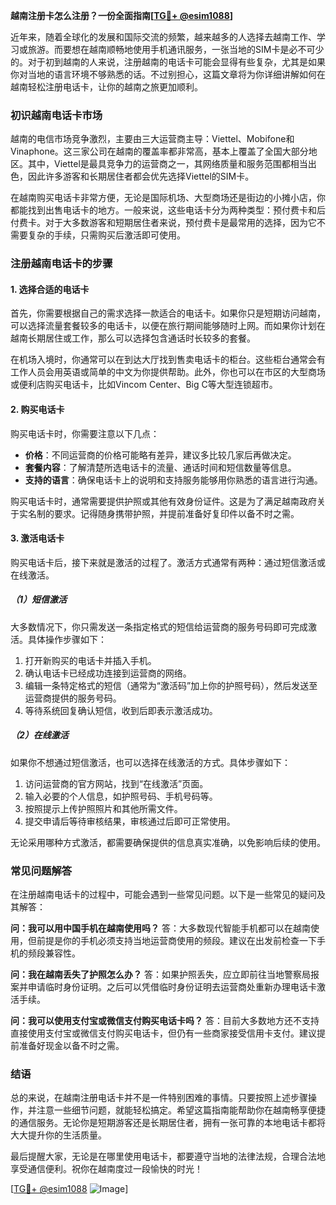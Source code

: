 **越南注册卡怎么注册？一份全面指南[[TG💪+ @esim1088](https://t.me/s/esim1088)]**

近年来，随着全球化的发展和国际交流的频繁，越来越多的人选择去越南工作、学习或旅游。而要想在越南顺畅地使用手机通讯服务，一张当地的SIM卡是必不可少的。对于初到越南的人来说，注册越南的电话卡可能会显得有些复杂，尤其是如果你对当地的语言环境不够熟悉的话。不过别担心，这篇文章将为你详细讲解如何在越南轻松注册电话卡，让你的越南之旅更加顺利。

### 初识越南电话卡市场

越南的电信市场竞争激烈，主要由三大运营商主导：Viettel、Mobifone和Vinaphone。这三家公司在越南的覆盖率都非常高，基本上覆盖了全国大部分地区。其中，Viettel是最具竞争力的运营商之一，其网络质量和服务范围都相当出色，因此许多游客和长期居住者都会优先选择Viettel的SIM卡。

在越南购买电话卡非常方便，无论是国际机场、大型商场还是街边的小摊小店，你都能找到出售电话卡的地方。一般来说，这些电话卡分为两种类型：预付费卡和后付费卡。对于大多数游客和短期居住者来说，预付费卡是最常用的选择，因为它不需要复杂的手续，只需购买后激活即可使用。

### 注册越南电话卡的步骤

#### 1. 选择合适的电话卡

首先，你需要根据自己的需求选择一款适合的电话卡。如果你只是短期访问越南，可以选择流量套餐较多的电话卡，以便在旅行期间能够随时上网。而如果你计划在越南长期居住或工作，那么可以选择包含通话时长较多的套餐。

在机场入境时，你通常可以在到达大厅找到售卖电话卡的柜台。这些柜台通常会有工作人员会用英语或简单的中文为你提供帮助。此外，你也可以在市区的大型商场或便利店购买电话卡，比如Vincom Center、Big C等大型连锁超市。

#### 2. 购买电话卡

购买电话卡时，你需要注意以下几点：

- **价格**：不同运营商的价格可能略有差异，建议多比较几家后再做决定。
- **套餐内容**：了解清楚所选电话卡的流量、通话时间和短信数量等信息。
- **支持的语言**：确保电话卡上的说明和支持服务能够用你熟悉的语言进行沟通。

购买电话卡时，通常需要提供护照或其他有效身份证件。这是为了满足越南政府关于实名制的要求。记得随身携带护照，并提前准备好复印件以备不时之需。

#### 3. 激活电话卡

购买电话卡后，接下来就是激活的过程了。激活方式通常有两种：通过短信激活或在线激活。

##### （1）短信激活

大多数情况下，你只需发送一条指定格式的短信给运营商的服务号码即可完成激活。具体操作步骤如下：

1. 打开新购买的电话卡并插入手机。
2. 确认电话卡已经成功连接到运营商的网络。
3. 编辑一条特定格式的短信（通常为“激活码”加上你的护照号码），然后发送至运营商提供的服务号码。
4. 等待系统回复确认短信，收到后即表示激活成功。

##### （2）在线激活

如果你不想通过短信激活，也可以选择在线激活的方式。具体步骤如下：

1. 访问运营商的官方网站，找到“在线激活”页面。
2. 输入必要的个人信息，如护照号码、手机号码等。
3. 按照提示上传护照照片和其他所需文件。
4. 提交申请后等待审核结果，审核通过后即可正常使用。

无论采用哪种方式激活，都需要确保提供的信息真实准确，以免影响后续的使用。

### 常见问题解答

在注册越南电话卡的过程中，可能会遇到一些常见问题。以下是一些常见的疑问及其解答：

**问：我可以用中国手机在越南使用吗？**
答：大多数现代智能手机都可以在越南使用，但前提是你的手机必须支持当地运营商使用的频段。建议在出发前检查一下手机的频段兼容性。

**问：我在越南丢失了护照怎么办？**
答：如果护照丢失，应立即前往当地警察局报案并申请临时身份证明。之后可以凭借临时身份证明去运营商处重新办理电话卡激活手续。

**问：我可以使用支付宝或微信支付购买电话卡吗？**
答：目前大多数地方还不支持直接使用支付宝或微信支付购买电话卡，但仍有一些商家接受信用卡支付。建议提前准备好现金以备不时之需。

### 结语

总的来说，在越南注册电话卡并不是一件特别困难的事情。只要按照上述步骤操作，并注意一些细节问题，就能轻松搞定。希望这篇指南能帮助你在越南畅享便捷的通信服务。无论你是短期游客还是长期居住者，拥有一张可靠的本地电话卡都将大大提升你的生活质量。

最后提醒大家，无论是在哪里使用电话卡，都要遵守当地的法律法规，合理合法地享受通信便利。祝你在越南度过一段愉快的时光！

[[TG💪+ @esim1088](https://t.me/s/esim1088) ![Image](https://i.postimg.cc/4NQfJmqS/Snipaste-2025-05-13-00-14-12.png)]